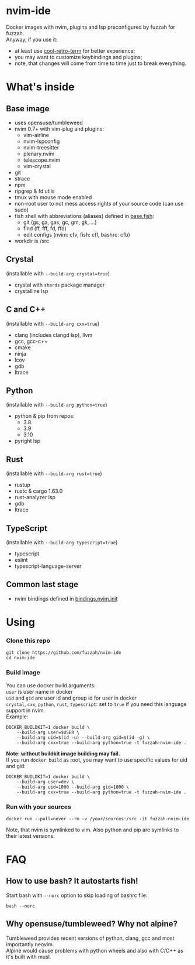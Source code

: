 # nvim-ide
Docker images with nvim, plugins and lsp preconfigured by fuzzah for fuzzah.<br>
Anyway, if you use it:
* at least use [cool-retro-term](https://github.com/Swordfish90/cool-retro-term) for better experience;
* you may want to customize keybindings and plugins;
* note, that changes will come from time to time just to break everything.

# What's inside
## Base image
* uses opensuse/tumbleweed
* nvim 0.7+ with vim-plug and plugins:
    * vim-airline
    * nvim-lspconfig
    * nvim-treesitter
    * plenary.nvim
    * telescope.nvim
    * vim-crystal
* git
* strace
* npm
* ripgrep & fd utils
* tmux with mouse mode enabled
* non-root user to not mess access rights of your source code (can use sudo)
* fish shell with abbreviations (aliases) defined in [base.fish](base.fish):
    * git (gs, ga, gas, gc, gm, gk, ...)
    * find (ff, fff, fd, ffd)
    * edit configs (nvim: cfv, fish: cff, bashrc: cfb)
* workdir is /src


## Crystal
(installable with `--build-arg crystal=true`)
* crystal with `shards` package manager
* crystalline lsp


## C and C++
(installable with `--build-arg cxx=true`)
* clang (includes clangd lsp), llvm
* gcc, gcc-c++
* cmake
* ninja
* lcov
* gdb
* ltrace


## Python
(installable with `--build-arg python=true`)
* python & pip from repos:
    * 3.8
    * 3.9
    * 3.10
* pyright lsp


## Rust
(installable with `--build-arg rust=true`)
* rustup
* rustc & cargo 1.63.0
* rust-analyzer lsp
* gdb
* ltrace


## TypeScript
(installable with `--build-arg typescript=true`)
* typescript
* eslint
* typescript-language-server


## Common last stage
* nvim bindings defined in [bindings.nvim.init](bindings.nvim.init)

# Using
### Clone this repo
```shell
git clone https://github.com/fuzzah/nvim-ide
cd nvim-ide
```
### Build image
You can use docker build arguments:<br>
`user` is user name in docker<br>
`uid` and `gid` are user id and group id for user in docker<br>
`crystal`, `cxx`, `python`, `rust`, `typescript`: set to `true` if you need this language support in nvim.<br>
Example:
```shell
DOCKER_BUILDKIT=1 docker build \
    --build-arg user=$USER \
    --build-arg uid=$(id -u) --build-arg gid=$(id -g) \
    --build-arg cxx=true --build-arg python=true -t fuzzah-nvim-ide .
```
**Note: without buildkit image building may fail.**<br>
If you run `docker build` as root, you may want to use specific values for uid and gid:
```shell
DOCKER_BUILDKIT=1 docker build \
    --build-arg user=dev \
    --build-arg uid=1000 --build-arg gid=1000 \
    --build-arg cxx=true --build-arg python=true -t fuzzah-nvim-ide .
```


### Run with your sources
```shell
docker run --pull=never --rm -v /your/sources:/src -it fuzzah-nvim-ide
```

Note, that nvim is symlinked to vim. Also python and pip are symlinks to their latest versions.



# FAQ
## How to use bash? It autostarts fish!
Start bash with `--norc` option to skip loading of bashrc file:
```shell
bash --norc
```

## Why opensuse/tumbleweed? Why not alpine?
Tumbleweed provides recent versions of python, clang, gcc and most importantly neovim.<br>
Alpine would cause problems with python wheels and also with C/C++ as it's built with musl.<br>
